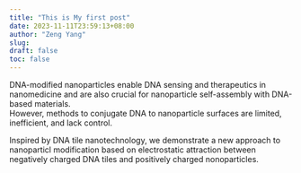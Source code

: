 ```yaml
---
title: "This is My first post"
date: 2023-11-11T23:59:13+08:00
author: "Zeng Yang"
slug:
draft: false
toc: false
---
```



DNA-modified nanoparticles enable DNA sensing and therapeutics in nanomedicine and are also crucial for nanoparticle self-assembly with DNA-based materials. <br>
However, methods to conjugate DNA to nanoparticle surfaces are limited, inefficient, and lack control.

Inspired by DNA tile nanotechnology, we demonstrate a new approach to nanoparticl modification based on electrostatic attraction between negatively charged DNA tiles and positively charged nonoparticles. 